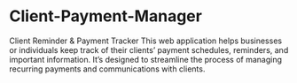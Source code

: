 # Client-Payment-Manager
Client Reminder &amp; Payment Tracker  This web application helps businesses or individuals keep track of their clients’ payment schedules, reminders, and important information. It’s designed to streamline the process of managing recurring payments and communications with clients.
